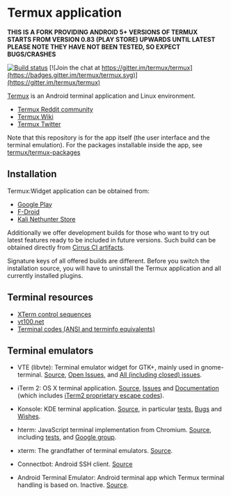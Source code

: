 # Termux application

**THIS IS A FORK PROVIDING ANDROID 5+ VERSIONS OF TERMUX**  
**STARTS FROM VERSION 0.83 (PLAY STORE) UPWARDS UNTIL LATEST**  
**PLEASE NOTE THEY HAVE NOT BEEN TESTED, SO EXPECT BUGS/CRASHES**

[![Build status](https://api.cirrus-ci.com/github/termux/termux-app.svg?branch=master)](https://cirrus-ci.com/termux/termux-app)
[![Join the chat at https://gitter.im/termux/termux](https://badges.gitter.im/termux/termux.svg)](https://gitter.im/termux/termux)

[Termux](https://termux.com) is an Android terminal application and Linux environment.

- [Termux Reddit community](https://reddit.com/r/termux)
- [Termux Wiki](https://wiki.termux.com/wiki/)
- [Termux Twitter](http://twitter.com/termux/)

Note that this repository is for the app itself (the user interface and the
terminal emulation). For the packages installable inside the app, see
[termux/termux-packages](https://github.com/termux/termux-packages)

## Installation

Termux:Widget application can be obtained from:

- [Google Play](https://play.google.com/store/apps/details?id=com.termux)
- [F-Droid](https://f-droid.org/en/packages/com.termux/)
- [Kali Nethunter Store](https://store.nethunter.com/en/packages/com.termux/)

Additionally we offer development builds for those who want to try out latest
features ready to be included in future versions. Such build can be obtained
directly from [Cirrus CI artifacts](https://api.cirrus-ci.com/v1/artifact/github/termux/termux-app/debug-build/output/app/build/outputs/apk/debug/app-debug.apk).

Signature keys of all offered builds are different. Before you switch the
installation source, you will have to uninstall the Termux application and
all currently installed plugins.

## Terminal resources

- [XTerm control sequences](http://invisible-island.net/xterm/ctlseqs/ctlseqs.html)
- [vt100.net](http://vt100.net/)
- [Terminal codes (ANSI and terminfo equivalents)](http://wiki.bash-hackers.org/scripting/terminalcodes)

## Terminal emulators

- VTE (libvte): Terminal emulator widget for GTK+, mainly used in gnome-terminal.
  [Source](https://github.com/GNOME/vte), [Open Issues](https://bugzilla.gnome.org/buglist.cgi?quicksearch=product%3A%22vte%22+),
  and [All (including closed) issues](https://bugzilla.gnome.org/buglist.cgi?bug_status=RESOLVED&bug_status=VERIFIED&chfield=resolution&chfieldfrom=-2000d&chfieldvalue=FIXED&product=vte&resolution=FIXED).

- iTerm 2: OS X terminal application. [Source](https://github.com/gnachman/iTerm2),
  [Issues](https://gitlab.com/gnachman/iterm2/issues) and [Documentation](http://www.iterm2.com/documentation.html)
  (which includes [iTerm2 proprietary escape codes](http://www.iterm2.com/documentation-escape-codes.html)).

- Konsole: KDE terminal application. [Source](https://projects.kde.org/projects/kde/applications/konsole/repository),
  in particular [tests](https://projects.kde.org/projects/kde/applications/konsole/repository/revisions/master/show/tests),
  [Bugs](https://bugs.kde.org/buglist.cgi?bug_severity=critical&bug_severity=grave&bug_severity=major&bug_severity=crash&bug_severity=normal&bug_severity=minor&bug_status=UNCONFIRMED&bug_status=NEW&bug_status=ASSIGNED&bug_status=REOPENED&product=konsole)
  and [Wishes](https://bugs.kde.org/buglist.cgi?bug_severity=wishlist&bug_status=UNCONFIRMED&bug_status=NEW&bug_status=ASSIGNED&bug_status=REOPENED&product=konsole).

- hterm: JavaScript terminal implementation from Chromium. [Source](https://github.com/chromium/hterm),
  including [tests](https://github.com/chromium/hterm/blob/master/js/hterm_vt_tests.js),
  and [Google group](https://groups.google.com/a/chromium.org/forum/#!forum/chromium-hterm).

- xterm: The grandfather of terminal emulators.
  [Source](http://invisible-island.net/datafiles/release/xterm.tar.gz).

- Connectbot: Android SSH client. [Source](https://github.com/connectbot/connectbot)

- Android Terminal Emulator: Android terminal app which Termux terminal handling
  is based on. Inactive. [Source](https://github.com/jackpal/Android-Terminal-Emulator).
